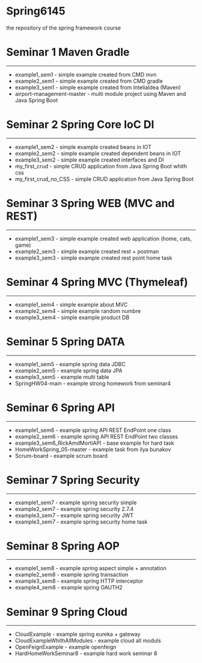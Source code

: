 # Spring6145
the repository of the spring framework course

# Seminar 1 Maven Gradle
***
- example1_sem1 - simple example created from CMD mvn
- example2_sem1 - simple example created from CMD gradle
- example3_sem1 - simple example created from InteliaIdea (Maven)
- airport-management-master - multi module project using Maven and Java Spring Boot


# Seminar 2 Spring Core IoC DI
***
- example1_sem2 - simple example created beans in IOT
- example2_sem2 - simple example created dependent beans in IOT
- example3_sem2 - simple example created interfaces and DI
- my_first_crud - simple CRUD application from Java Spring Boot whith css
- my_first_crud_no_CSS - simple CRUD application from Java Spring Boot


# Seminar 3 Spring WEB (MVC and REST)
***
- example1_sem3 - simple example created web application (home, cats, game)
- example2_sem3 - simple example created rest + postman
- example3_sem3 - simple example created rest point home task


# Seminar 4 Spring MVC (Thymeleaf)
***
- example1_sem4 - simple example about MVC
- example2_sem4 - simple example random numbre 
- example3_sem4 - simple example product DB

# Seminar 5 Spring DATA 
***
- example1_sem5 - example spring data JDBC 
- example2_sem5 - example spring data JPA 
- example3_sem5 - example multi table 
- SpringHW04-main - example strong homework from seminar4

# Seminar 6 Spring API 
***
- example1_sem6 - example spring API REST EndPoint one class 
- example2_sem6 - example spring API REST EndPoint two classes 
- example3_sem6_RickAmdMortiAPI - base example for hard task
- HomeWorkSpring_05-master - example task from ilya bunakov
- Scrum-board - example scrum board

# Seminar 7 Spring Security 
***
- example1_sem7 - example spring security simple 
- example2_sem7 - example spring security 2.7.4 
- example3_sem7 - example spring security JWT
- example3_sem7 - example spring security home task

# Seminar 8 Spring AOP 
***
- example1_sem8 - example spring aspect simple + annotation
- example2_sem8 - example spring transaction 
- example3_sem8 - example spring HTTP interceptor
- example4_sem8 - example spring OAUTH2 

# Seminar 9 Spring Cloud 
***
- CloudExample - example spring eureka + gateway
- CloudExampleWhithAllModules - example cloud all moduls 
- OpenFeignExample - example openfeign
- HardHomeWorkSeminar8 - example hard work seminar 8 

